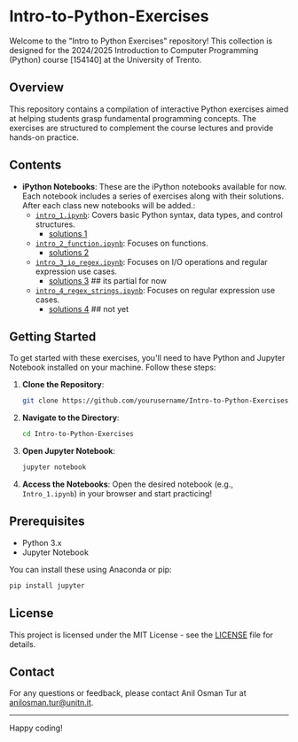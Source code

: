 # Intro-to-Python-Exercises

Welcome to the "Intro to Python Exercises" repository! This collection is designed for the 2024/2025 Introduction to Computer Programming (Python) course [154140] at the University of Trento.

## Overview

This repository contains a compilation of interactive Python exercises aimed at helping students grasp fundamental programming concepts. The exercises are structured to complement the course lectures and provide hands-on practice.

## Contents

- **iPython Notebooks**: These are the iPython notebooks available for now. Each notebook includes a series of exercises along with their solutions. After each class new notebooks will be added.:
  - [`intro_1.ipynb`](intro_1.ipynb): Covers basic Python syntax, data types, and control structures.
    - [solutions 1]((intro_1_solutions.ipynb))
  - [`intro_2_function.ipynb`](intro_2_functions.ipynb): Focuses on functions.
    - [solutions 2](intro_2_functions_solutions.ipynb)
  - [`intro_3_io_regex.ipynb`](intro_3/intro_3_io_regex.ipynb): Focuses on I/O operations and regular expression use cases.
    - [solutions 3](intro_3/intro_3_io_regex_solution.ipynb) ## its partial for now
  - [`intro_4_regex_strings.ipynb`](intro_4/intro_4_regex_strings.ipynb): Focuses on regular expression use cases.
    - [solutions 4](intro_4/intro_4_regex_strings_solution.ipynb) ## not yet

## Getting Started

To get started with these exercises, you'll need to have Python and Jupyter Notebook installed on your machine. Follow these steps:

1. **Clone the Repository**:
   ```bash
   git clone https://github.com/yourusername/Intro-to-Python-Exercises.git
   ```
2. **Navigate to the Directory**:
   ```bash
   cd Intro-to-Python-Exercises
   ```
3. **Open Jupyter Notebook**:
   ```bash
   jupyter notebook
   ```
4. **Access the Notebooks**: Open the desired notebook (e.g., `Intro_1.ipynb`) in your browser and start practicing!

## Prerequisites

- Python 3.x
- Jupyter Notebook

You can install these using Anaconda or pip:

```bash
pip install jupyter
```

## License

This project is licensed under the MIT License - see the [LICENSE](LICENSE) file for details.

## Contact

For any questions or feedback, please contact Anil Osman Tur at anilosman.tur@unitn.it.

---

Happy coding!